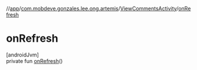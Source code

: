 //[app](../../../index.md)/[com.mobdeve.gonzales.lee.ong.artemis](../index.md)/[ViewCommentsActivity](index.md)/[onRefresh](on-refresh.md)

# onRefresh

[androidJvm]\
private fun [onRefresh](on-refresh.md)()
